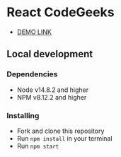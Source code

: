 # React CodeGeeks

- [DEMO LINK](https://shevchyshynroman.github.io/CodeGeeks/)

## Local development

### Dependencies
* Node v14.8.2 and higher
* NPM v8.12.2 and higher

### Installing
* Fork and clone this repository
* Run `npm install` in your terminal
* Run `npm start`
